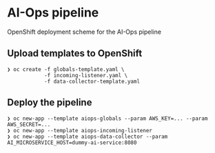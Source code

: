 # AI-Ops pipeline

OpenShift deployment scheme for the AI-Ops pipeline

## Upload templates to OpenShift
```
❯ oc create -f globals-template.yaml \
            -f incoming-listener.yaml \
            -f data-collector-template.yaml
```

## Deploy the pipeline
```
❯ oc new-app --template aiops-globals --param AWS_KEY=... --param AWS_SECRET=...
❯ oc new-app --template aiops-incoming-listener
❯ oc new-app --template aiops-data-collector --param AI_MICROSERVICE_HOST=dummy-ai-service:8080
```
